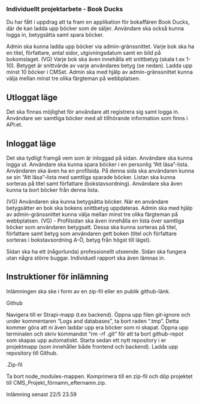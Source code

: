 ### Individuellt projektarbete - Book Ducks

Du har fått i uppdrag att ta fram en applikation för bokaffären Book Ducks, där de kan ladda upp böcker som de säljer. Användare ska också kunna logga in, betygsätta samt spara böcker.

Admin ska kunna ladda upp böcker via admin-gränssnittet.
Varje bok ska ha en titel, författare, antal sidor, utgivningsdatum samt en bild på bokomslaget.
(VG) Varje bok ska även innehålla ett snittbetyg (skala t.ex 1-10). Betyget är snittvärde av varje användares betyg (se nedan).
Ladda upp minst 10 böcker i CMSet.
Admin ska med hjälp av admin-gränssnittet kunna välja mellan minst tre olika färgteman på webbplatsen.

## Utloggat läge

Det ska finnas möjlighet för användare att registrera sig samt logga in.
Användare ser samtliga böcker med all tillhörande information som finns i API:et.

## Inloggat läge

Det ska tydligt framgå vem som är inloggad på sidan. Användare ska kunna logga ut.
Användare ska kunna spara böcker i en personlig “Att läsa”-lista.
Användaren ska även ha en profilsida. På denna sida ska användaren kunna se sin “Att läsa”-lista med samtliga sparade böcker. Listan ska kunna sorteras på titel samt författare (bokstavsordning). Användare ska även kunna ta bort böcker från denna lista.

(VG) Användaren ska kunna betygsätta böcker. När en användare betygsätter en bok ska bokens snittbetyg uppdateras.
Admin ska med hjälp av admin-gränssnittet kunna välja mellan minst tre olika färgteman på webbplatsen.
(VG) - Profilsidan ska även innehålla en lista över samtliga böcker som användaren betygsatt. Dessa ska kunna sorteras på titel, författare samt betyg som användaren gett boken (titel och författare sorteras i bokstavsordning A-Ö, betyg från högst till lägst).

Sidan ska ha ett (någorlunda) professionellt utseende.
Sidan ska fungera utan några större buggar.
Individuell rapport ska även lämnas in.

## Instruktioner för inlämning

Inlämningen ska ske i form av en zip-fil eller en publik github-länk.

Github

Navigera till er Strapi-mapp (t.ex backend).
Öppna upp filen git-ignore och under kommentaren “Logs and databases”, ta bort raden “.tmp”. Detta kommer göra att ni även laddar upp era böcker som ni skapat.
Öppna upp terminalen och skriv kommandot “rm -rf .git” för att ta bort github-repot som skapas upp automatiskt.
Starta sedan ett nytt repository i er projektmapp (som innehåller både frontend och backend). Ladda upp repository till Github.

.Zip-fil

Ta bort node_modules-mappen.
Komprimera till en zip-fil och döp projektet till CMS_Projekt_förnamn_efternamn.zip.

Inlämning senast 22/5 23.59
